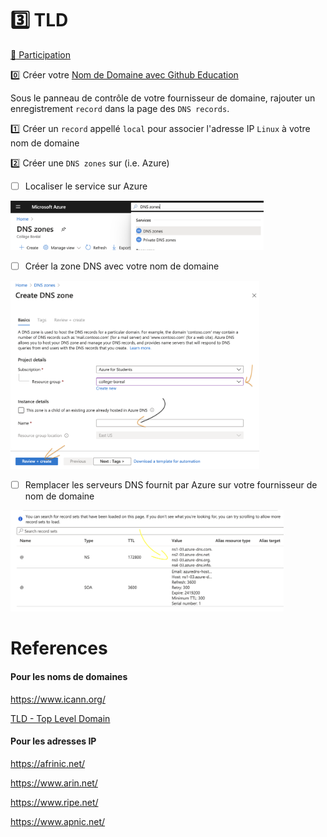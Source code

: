 # :three: TLD 

[:tada: Participation](Participation.md)

:zero: Créer votre [Nom de Domaine avec Github Education](https://education.github.com/pack?sort=popularity&tag=Domains)

Sous le panneau de contrôle de votre fournisseur de domaine, rajouter un enregistrement `record` dans la page des `DNS records`.

:one: Créer un `record` appellé `local` pour associer l'adresse IP `Linux` à votre nom de domaine 

:two: Créer une  `DNS zones` sur (i.e. Azure)

- [ ] Localiser le service sur Azure

<img src="images/Locate-DNS-Zones.png" width="405" height="79"> </img>

- [ ] Créer la zone DNS avec votre nom de domaine

<img src="images/DNS-Zone.png" width="398" height="301"> </img>

- [ ] Remplacer les serveurs DNS fournit par Azure sur votre fournisseur de nom de domaine

<img src="images/DNS-Set.png" width="437" height="162"> </img>


# References

#### Pour les noms de domaines

https://www.icann.org/

[TLD - Top Level Domain](https://en.wikipedia.org/wiki/Top-level_domain)


#### Pour les adresses IP

https://afrinic.net/

https://www.arin.net/

https://www.ripe.net/

https://www.apnic.net/








